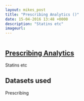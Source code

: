 ```yaml
---
layout: mikes_post
title: "Prescribing Analytics ()"
date: 15-04-2016 13:48 +0000
description: "Statins etc"
imageurl:
---
```

<img src="" />

## <a href="" target="_blank"> Prescribing Analytics <i class="fa fa-external-link"></i></a>

Statins etc

## Datasets used

Prescribing

##
